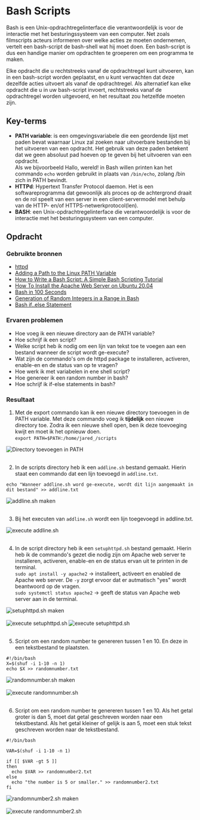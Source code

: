 # Bash Scripts
Bash is een Unix-opdrachtregelinterface die verantwoordelijk is voor de interactie met het besturingssysteem van een computer. Net zoals filmscripts acteurs informeren over welke acties ze moeten ondernemen, vertelt een bash-script de bash-shell wat hij moet doen. Een bash-script is dus een handige manier om opdrachten te groeperen om een ​​programma te maken.

Elke opdracht die u rechtstreeks vanaf de opdrachtregel kunt uitvoeren, kan in een bash-script worden geplaatst, en u kunt verwachten dat deze dezelfde acties uitvoert als vanaf de opdrachtregel. Als alternatief kan elke opdracht die u in uw bash-script invoert, rechtstreeks vanaf de opdrachtregel worden uitgevoerd, en het resultaat zou hetzelfde moeten zijn.

## Key-terms
- **PATH variable**: is een omgevingsvariabele die een geordende lijst met paden bevat waarnaar Linux zal zoeken naar uitvoerbare bestanden bij het uitvoeren van een opdracht. Het gebruik van deze paden betekent dat we geen absoluut pad hoeven op te geven bij het uitvoeren van een opdracht.<br> 
Als we bijvoorbeeld Hallo, wereld! in Bash willen printen kan het commando `echo` worden gebruikt in plaats van `/bin/echo`, zolang /bin zich in PATH bevindt.
- **HTTPd**: Hypertext Transfer Protocol daemon. Het is een softwareprogramma dat gewoonlijk als proces op de achtergrond draait en de rol speelt van een server in een client-servermodel met behulp van de HTTP- en/of HTTPS-netwerkprotocol(len).
- **BASH**: een Unix-opdrachtregelinterface die verantwoordelijk is voor de interactie met het besturingssysteem van een computer. 

## Opdracht
### Gebruikte bronnen
- [httpd](https://en.wikipedia.org/wiki/Httpd)
- [Adding a Path to the Linux PATH Variable](https://www.baeldung.com/linux/path-variable)
- [How to Write a Bash Script: A Simple Bash Scripting Tutorial](https://www.datacamp.com/tutorial/how-to-write-bash-script-tutorial)
- [How To Install the Apache Web Server on Ubuntu 20.04](https://www.digitalocean.com/community/tutorials/how-to-install-the-apache-web-server-on-ubuntu-20-04)
- [Bash in 100 Seconds](https://www.youtube.com/watch?v=I4EWvMFj37g)
- [Generation of Random Integers in a Range in Bash](https://www.baeldung.com/linux/bash-draw-random-ints)
- [Bash if..else Statement](https://linuxize.com/post/bash-if-else-statement/)

### Ervaren problemen
- Hoe voeg ik een nieuwe directory aan de PATH variable?
- Hoe schrijf ik een script?
- Welke script heb ik nodig om een lijn van tekst toe te voegen aan een bestand wanneer de script wordt ge-execute?
- Wat zijn de commando's om de httpd package te installeren, activeren, enable-en en de status van op te vragen?
- Hoe werk ik met variabelen in ene shell script?
- Hoe genereer ik een random number in bash?
- Hoe schrijf ik if-else statements in bash?

### Resultaat
1. Met de export commando kan ik een nieuwe directory toevoegen in de PATH variable. Met deze commando voeg ik **tijdelijk** een nieuwe directory toe. Zodra ik een nieuwe shell open, ben ik deze toevoeging kwijt en moet ik het opnieuw doen.<br> 
`export PATH=$PATH:/home/jared_/scripts`

![Directory toevoegen in PATH](images/09-1_bash-scripts1.png)<br><br>

2. In de scripts directory heb ik een `addline.sh` bestand gemaakt. Hierin staat een commando dat een lijn toevoegd in `addline.txt`.<br> 
```
echo "Wanneer addline.sh word ge-execute, wordt dit lijn aangemaakt in dit bestand" >> addline.txt
```

![addline.sh maken](images/09-1_bash-scripts2.png)<br><br>

3.  Bij het executen van `addline.sh` wordt een lijn toegevoegd in addline.txt.

![execute addline.sh](images/09-1_bash-scripts3.png)<br><br>

4. In de script directory heb ik een `setuphttpd.sh` bestand gemaakt. Hierin heb ik de commando's gezet die nodig zijn om Apache web server te installeren, activeren, enable-en en de status ervan uit te printen in de terminal.<br> 
`sudo apt install -y apache2` -> installeert, activeert en enabled de Apache web server. De `-y` zorgt ervoor dat er autmatisch "yes" wordt beantwoord op de vragen.<br> 
`sudo systemctl status apache2` -> geeft de status van Apache web server aan in de terminal.

![setuphttpd.sh maken](images/09-1_bash-scripts4-1.png)<br><br>
![execute setuphttpd.sh](images/09-1_bash-scripts4-2.png)
![execute setuphttpd.sh](images/09-1_bash-scripts4-3.png)<br><br>

5. Script om een random number te genereren tussen 1 en 10. En deze in een tekstbestand te plaatsten.

```
#!/bin/bash
X=$(shuf -i 1-10 -n 1)
echo $X >> randomnumber.txt
```

![randomnumber.sh maken](images/09-2_bash-scripts5-1.png)<br><br>
![execute randomnumber.sh](images/09-2_bash-scripts5-2.png)<br><br>

6. Script om een random number te genereren tussen 1 en 10. Als het getal groter is dan 5, moet dat getal geschreven worden naar een tekstbestand. Als het getal kleiner of gelijk is aan 5, moet een stuk tekst geschreven worden naar de tekstbestand.
```
#!/bin/bash

VAR=$(shuf -i 1-10 -n 1)

if [[ $VAR -gt 5 ]]
then
  echo $VAR >> randomnumber2.txt
else
  echo "the number is 5 or smaller." >> randomnumber2.txt
fi
```

![randomnumber2.sh maken](images/09-3_bash-scripts6-1.png)<br><br>
![execute randomnumber2.sh](images/09-3_bash-scripts6-2.png)<br><br>